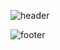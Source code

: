 ![header](https://capsule-render.vercel.app/api?&type=wave&color=gradient&section=header&text=%LayzaBruna&height200) 

<!--![Github stats](https://github-readme-stats.vercel.app/api?username=lyzbss&show_icons=true&theme=radical&)
![Top Langs](https://github-readme-stats.vercel.app/api/top-langs/?username=lyzbss&layout=compact&theme=radical)-->

![footer](https://capsule-render.vercel.app/api?&type=wave&color=gradient&section=footer)
